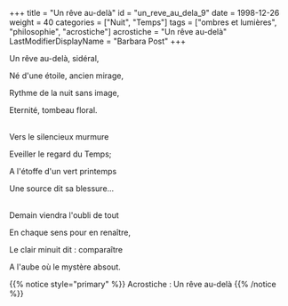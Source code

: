 +++
title = "Un rêve au-delà"
id = "un_reve_au_dela_9"
date = 1998-12-26
weight = 40
categories = ["Nuit", "Temps"]
tags = ["ombres et lumières", "philosophie", "acrostiche"]
acrostiche = "Un rêve au-delà"
LastModifierDisplayName = "Barbara Post"
+++

Un rêve au-delà, sidéral,

Né d'une étoile, ancien mirage,

Rythme de la nuit sans image,

Eternité, tombeau floral.

 \
Vers le silencieux murmure

Eveiller le regard du Temps;

A l'étoffe d'un vert printemps

Une source dit sa blessure...

 \
Demain viendra l'oubli de tout

En chaque sens pour en renaître,

Le clair minuit dit : comparaître

A l'aube où le mystère absout.

{{% notice style="primary" %}}
Acrostiche : Un rêve au-delà
{{% /notice %}}

